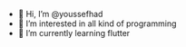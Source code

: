 - 👋 Hi, I’m @youssefhad
- 👀 I’m interested in all kind of programming
- 🌱 I’m currently learning flutter
<!--- 
- 💞️ I’m looking to collaborate on ...
- 📫 How to reach me ...


youssefhad/youssefhad is a ✨ special ✨ repository because its `README.md` (this file) appears on your GitHub profile.
You can click the Preview link to take a look at your changes.
--->
